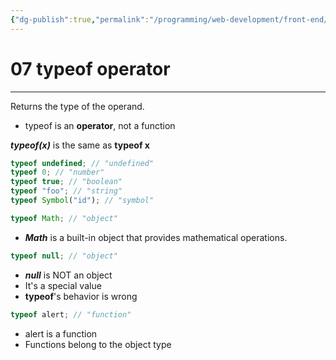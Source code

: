 ```yaml
---
{"dg-publish":true,"permalink":"/programming/web-development/front-end/javascript-vanilla/01-basics/03-data-types/07-typeof-operator/","tags":["programming","webdevelopment","frontend","JavaScript"],"created":"2024-11-09T11:30:41.609+08:00"}
---
```



# 07 typeof operator

---

Returns the type of the operand.

- typeof is an **operator**, not a function

**_typeof(x)_** is the same as **typeof x**

```javascript
typeof undefined; // "undefined"
typeof 0; // "number"
typeof true; // "boolean"
typeof "foo"; // "string"
typeof Symbol("id"); // "symbol"
```

```javascript
typeof Math; // "object"
```

- **_Math_** is a built-in object that provides mathematical operations.

```javascript
typeof null; // "object"
```

- **_null_** is NOT an object
- It's a special value
- **typeof**'s behavior is wrong

```javascript
typeof alert; // "function"
```

- alert is a function
- Functions belong to the object type
